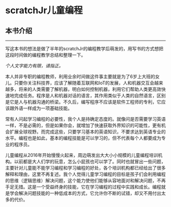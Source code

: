 # scratchJr儿童编程
## 本书介绍
---
写这本书的想法是做了半年的scratchJr的编程教学后萌发的，用写书的方式想把这段时间做的编程教学总结和整理一下。

_个人文字能力有限，请指正。_

本人并非专职的编程教师，利用业余时间做这件事主要就是为了6岁上大班的女儿。只要你关注科技界，应该了解随着互联网和IoT的发展，人和机器交互会越来越多，将来的人类需要了解机器，明白如何控制机器，利用它们帮助人类更高效快速地完成任务。程序是人和机器对话的语言，其作用类似于人类的自然语言，区别是它是人与机器沟通的桥梁。不久后，编写程序不应该是软件工程师的专利，它应该跟外语一样成为一项基础技能。

常有人问起学习编程的必要性，我个人是持确定态度的。就像问是否需要学习英语一样，不是必需的，但是如果你会，就增加了快速获取外界知识的可能性，更有机会扩展全球视野。而完成这些，只要学习基本的英语知识，不要求达到英语专业的水平。编程也是如此，基本的编程技能是可以学习的，但不代表每个人都要成为专业的程序员。

儿童编程从2016年开始慢慢火起来，周边萌发出大大小小规模的儿童编程培训机构。以前都是大人们学的玩意，怎么小屁孩也可以学了。同时也就冒出一些问题，主要针对儿童能不能学习编程和学习编程的好处，各个培训机构都已经给出了很多解释和理由，这里不再复述。我个人觉得儿童学习编程的目标是孩子们会利用编程的思维（逻辑思维）解决问题，这个能力使他们能够从容地面对和解决问题，不再手足无措。这是一个受益终身的技能，它在学习编程的过程中实践和成长。编程就是学会解决问题技能的一种低成本的方式，它允许你不断的试错，却又不用付出太多的代价。
